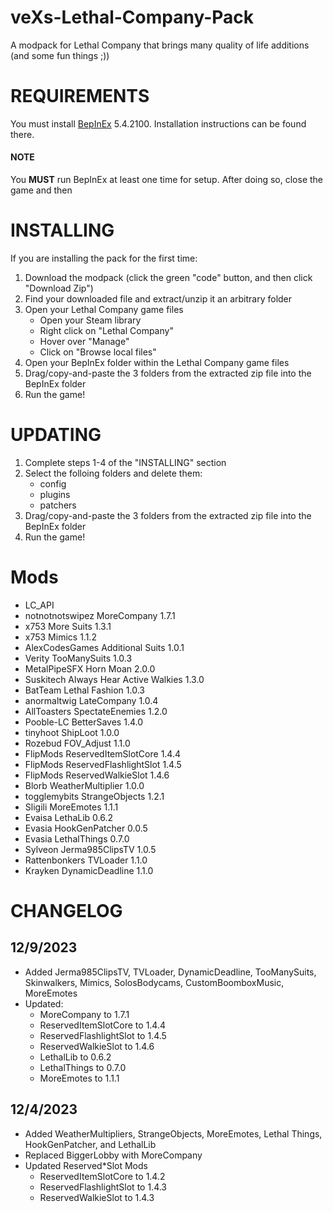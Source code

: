 # veXs-Lethal-Company-Pack
A modpack for Lethal Company that brings many quality of life additions (and some fun things ;))

# REQUIREMENTS
You must install [BepInEx](https://thunderstore.io/c/lethal-company/p/BepInEx/BepInExPack/) 5.4.2100. 
Installation instructions can be found there. 
#### NOTE
You **MUST** run BepInEx at least one time for setup. After doing so, close the game and then 

# INSTALLING
If you are installing the pack for the first time:
1. Download the modpack (click the green "code" button, and then click "Download Zip")
2. Find your downloaded file and extract/unzip it an arbitrary folder
3. Open your Lethal Company game files
    - Open your Steam library
    - Right click on "Lethal Company"
    - Hover over "Manage"
    - Click on "Browse local files"
4. Open your BepInEx folder within the Lethal Company game files
5. Drag/copy-and-paste the 3 folders from the extracted zip file into the BepInEx folder
6. Run the game!

# UPDATING
1. Complete steps 1-4 of the "INSTALLING" section
2. Select the folloing folders and delete them:
    - config
    - plugins
    - patchers
3. Drag/copy-and-paste the 3 folders from the extracted zip file into the BepInEx folder
4. Run the game!

# Mods
- LC_API
- notnotnotswipez MoreCompany           1.7.1
- x753 More Suits                       1.3.1
- x753 Mimics                           1.1.2
- AlexCodesGames Additional Suits       1.0.1
- Verity TooManySuits                   1.0.3
- MetalPipeSFX Horn Moan                2.0.0
- Suskitech Always Hear Active Walkies  1.3.0
- BatTeam Lethal Fashion                1.0.3
- anormaltwig LateCompany               1.0.4
- AllToasters SpectateEnemies           1.2.0
- Pooble-LC BetterSaves                 1.4.0
- tinyhoot ShipLoot                     1.0.0
- Rozebud FOV_Adjust                    1.1.0
- FlipMods ReservedItemSlotCore         1.4.4
- FlipMods ReservedFlashlightSlot       1.4.5
- FlipMods ReservedWalkieSlot           1.4.6
- Blorb WeatherMultiplier               1.0.0
- togglemybits StrangeObjects           1.2.1
- Sligili MoreEmotes                    1.1.1
- Evaisa LethaLib                       0.6.2
- Evasia HookGenPatcher                 0.0.5
- Evasia LethalThings                   0.7.0
- Sylveon Jerma985ClipsTV               1.0.5
- Rattenbonkers TVLoader                1.1.0
- Krayken DynamicDeadline               1.1.0

# CHANGELOG
## 12/9/2023
- Added Jerma985ClipsTV, TVLoader, DynamicDeadline, TooManySuits, Skinwalkers, Mimics, SolosBodycams, CustomBoomboxMusic, MoreEmotes
- Updated:
    - MoreCompany to 1.7.1
    - ReservedItemSlotCore to 1.4.4
    - ReservedFlashlightSlot to 1.4.5
    - ReservedWalkieSlot to 1.4.6
    - LethalLib to 0.6.2
    - LethalThings to 0.7.0
    - MoreEmotes to 1.1.1

## 12/4/2023
- Added WeatherMultipliers, StrangeObjects, MoreEmotes, Lethal Things, HookGenPatcher, and LethalLib
- Replaced BiggerLobby with MoreCompany
- Updated Reserved*Slot Mods
    - ReservedItemSlotCore to 1.4.2
    - ReservedFlashlightSlot to 1.4.3
    - ReservedWalkieSlot to 1.4.3